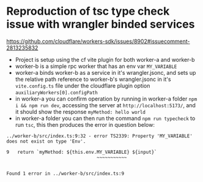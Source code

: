 # Reproduction of tsc type check issue with wrangler binded services
https://github.com/cloudflare/workers-sdk/issues/8902#issuecomment-2813235832

- Project is setup using the cf vite plugin for both worker-a and worker-b
- worker-b is a simple rpc worker that has an env var `MY_VARIABLE`
- worker-a binds worker-b as a service in it's wrangler.jsonc, and sets up the relative path reference to worker-b's wrangler.jsonc in it's `vite.config.ts` file under the cloudflare plugin option `auxiliaryWorkers[0].configPath`
- in worker-a you can confirm operation by running in worker-a folder `npm i && npm run dev`, accessing the server at `http://localhost:5173/`, and it should show the response `myMethod: hello world`
- in worker-a folder you can then run the command `npm run typecheck` to run `tsc`, this then produces the error in question below:
```
../worker-b/src/index.ts:9:32 - error TS2339: Property 'MY_VARIABLE' does not exist on type 'Env'.

9   return `myMethod: ${this.env.MY_VARIABLE} ${input}`
                                 ~~~~~~~~~~~


Found 1 error in ../worker-b/src/index.ts:9
```